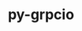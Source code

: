 ---
title: "py-grpcio"
layout: cache
categories: [package, develop]
meta: {"compilers": ["apple-clang@16.0.0", "gcc@11.4.0", "gcc@13.2.0"], "num_specs": 86, "num_specs_by_stack": {"e4s": 17, "hep": 4, "ml-darwin-aarch64-mps": 10, "ml-linux-aarch64-cpu": 25, "ml-linux-aarch64-cuda": 24, "ml-linux-x86_64-cpu": 24, "ml-linux-x86_64-cuda": 23, "ml-linux-x86_64-rocm": 18, "root": 86}, "oss": ["sequoia", "ubuntu22.04", "ubuntu24.04"], "platforms": ["darwin", "linux"], "stacks": ["e4s", "hep", "ml-darwin-aarch64-mps", "ml-linux-aarch64-cpu", "ml-linux-aarch64-cuda", "ml-linux-x86_64-cpu", "ml-linux-x86_64-cuda", "ml-linux-x86_64-rocm", "root"], "targets": ["aarch64", "x86_64_v3"], "versions": ["1.48.2", "1.62.2", "1.64.0", "1.71.0"]}
spec_details: [{"compiler": "gcc@11.4.0", "hash": "2bxnu5hkq5k5udlicpgfk4ceu5t7pfbz", "os": "ubuntu22.04", "platform": "linux", "size": "-", "stacks": ["e4s", "root"], "target": "x86_64_v3", "variants": ["build_system=python_pip"], "versions": ["1.71.0"]}, {"compiler": "gcc@13.2.0", "hash": "2ramt7cdlt2estfxolwlv3jzkocctcy2", "os": "ubuntu24.04", "platform": "linux", "size": "-", "stacks": ["ml-linux-x86_64-cpu", "ml-linux-x86_64-cuda", "root"], "target": "x86_64_v3", "variants": ["build_system=python_pip"], "versions": ["1.71.0"]}, {"compiler": "gcc@13.2.0", "hash": "2xblpsyov4o6img67de5fwkga6duqfxx", "os": "ubuntu24.04", "platform": "linux", "size": "-", "stacks": ["ml-linux-x86_64-cpu", "ml-linux-x86_64-cuda", "root"], "target": "x86_64_v3", "variants": ["build_system=python_pip"], "versions": ["1.71.0"]}, {"compiler": "gcc@13.2.0", "hash": "35tmcmm27qpdznwmds5wmenvpvwkouu7", "os": "ubuntu24.04", "platform": "linux", "size": "-", "stacks": ["ml-linux-x86_64-cpu", "ml-linux-x86_64-cuda", "ml-linux-x86_64-rocm", "root"], "target": "x86_64_v3", "variants": ["build_system=python_pip"], "versions": ["1.71.0"]}, {"compiler": "gcc@11.4.0", "hash": "3dbkfztotc2tfvicr5otyxjyqczpqvpx", "os": "ubuntu22.04", "platform": "linux", "size": "-", "stacks": ["hep", "root"], "target": "x86_64_v3", "variants": ["build_system=python_pip"], "versions": ["1.62.2"]}, {"compiler": "gcc@11.4.0", "hash": "3rywbvc3try74nqxhsazclo5g6abtnao", "os": "ubuntu22.04", "platform": "linux", "size": "-", "stacks": ["e4s", "root"], "target": "x86_64_v3", "variants": ["build_system=python_pip"], "versions": ["1.62.2"]}, {"compiler": "gcc@13.2.0", "hash": "5k2qovn7pa4w62uw3hhbqyonxcwb7rgk", "os": "ubuntu24.04", "platform": "linux", "size": "-", "stacks": ["ml-linux-aarch64-cpu", "ml-linux-aarch64-cuda", "root"], "target": "aarch64", "variants": ["build_system=python_pip"], "versions": ["1.71.0"]}, {"compiler": "gcc@13.2.0", "hash": "5wmxtxcrd5xlirohrmkyxfmydjewpn7l", "os": "ubuntu24.04", "platform": "linux", "size": "-", "stacks": ["ml-linux-x86_64-cpu", "ml-linux-x86_64-cuda", "ml-linux-x86_64-rocm", "root"], "target": "x86_64_v3", "variants": ["build_system=python_pip"], "versions": ["1.71.0"]}, {"compiler": "gcc@13.2.0", "hash": "7naqmdtecszp2l4qfdrsw4yzaet7rgul", "os": "ubuntu24.04", "platform": "linux", "size": "-", "stacks": ["ml-linux-aarch64-cpu", "ml-linux-aarch64-cuda", "root"], "target": "aarch64", "variants": ["build_system=python_pip"], "versions": ["1.71.0"]}, {"compiler": "gcc@13.2.0", "hash": "a3qtmzov3wq2an4i4z7hqqqawezemhg4", "os": "ubuntu24.04", "platform": "linux", "size": "-", "stacks": ["ml-linux-x86_64-rocm", "root"], "target": "x86_64_v3", "variants": ["build_system=python_pip"], "versions": ["1.71.0"]}, {"compiler": "gcc@11.4.0", "hash": "a7gh3bnhdpkenfw6mkvx346nwvji7kxy", "os": "ubuntu22.04", "platform": "linux", "size": "-", "stacks": ["e4s", "root"], "target": "x86_64_v3", "variants": ["build_system=python_pip"], "versions": ["1.62.2"]}, {"compiler": "gcc@13.2.0", "hash": "a7tnutszcgzny3d7umq34oyri4pa77gv", "os": "ubuntu24.04", "platform": "linux", "size": "-", "stacks": ["ml-linux-aarch64-cpu", "ml-linux-aarch64-cuda", "root"], "target": "aarch64", "variants": ["build_system=python_pip"], "versions": ["1.71.0"]}, {"compiler": "gcc@13.2.0", "hash": "awu2xonjtm2bpdjsu2i7syhbwvth6n6i", "os": "ubuntu24.04", "platform": "linux", "size": "-", "stacks": ["ml-linux-x86_64-cpu", "ml-linux-x86_64-cuda", "root"], "target": "x86_64_v3", "variants": ["build_system=python_pip", "patches:=6be44fb"], "versions": ["1.48.2"]}, {"compiler": "gcc@11.4.0", "hash": "c5hjdtrmxohk4n32icxj53i2lwtlfqfy", "os": "ubuntu22.04", "platform": "linux", "size": "-", "stacks": ["e4s", "root"], "target": "x86_64_v3", "variants": ["build_system=python_pip", "patches:=6be44fb"], "versions": ["1.48.2"]}, {"compiler": "gcc@13.2.0", "hash": "cwg4hrwewqhdnje3gbpf5ovd4anqz6bb", "os": "ubuntu24.04", "platform": "linux", "size": "-", "stacks": ["ml-linux-aarch64-cpu", "ml-linux-aarch64-cuda", "root"], "target": "aarch64", "variants": ["build_system=python_pip"], "versions": ["1.71.0"]}, {"compiler": "apple-clang@16.0.0", "hash": "ddktmxw6tn5xbblqkhub4gfc555rt6cp", "os": "sequoia", "platform": "darwin", "size": "-", "stacks": ["ml-darwin-aarch64-mps", "root"], "target": "aarch64", "variants": ["build_system=python_pip"], "versions": ["1.71.0"]}, {"compiler": "gcc@11.4.0", "hash": "dj4oeytzq7z6sowvfnkztxmkuebb7jyg", "os": "ubuntu22.04", "platform": "linux", "size": "-", "stacks": ["e4s", "root"], "target": "x86_64_v3", "variants": ["build_system=python_pip"], "versions": ["1.62.2"]}, {"compiler": "gcc@13.2.0", "hash": "e2c6ywb64omtwsgp32ctv7qdmd6rlbtg", "os": "ubuntu24.04", "platform": "linux", "size": "-", "stacks": ["ml-linux-aarch64-cpu", "ml-linux-aarch64-cuda", "root"], "target": "aarch64", "variants": ["build_system=python_pip"], "versions": ["1.71.0"]}, {"compiler": "apple-clang@16.0.0", "hash": "e37n6myuwm467ebf4piwjrakd5krq4ut", "os": "sequoia", "platform": "darwin", "size": "-", "stacks": ["ml-darwin-aarch64-mps", "root"], "target": "aarch64", "variants": ["build_system=python_pip"], "versions": ["1.71.0"]}, {"compiler": "gcc@13.2.0", "hash": "evudbs2376nltg7v2ha4fueqto4xlwb2", "os": "ubuntu24.04", "platform": "linux", "size": "-", "stacks": ["ml-linux-aarch64-cpu", "ml-linux-aarch64-cuda", "root"], "target": "aarch64", "variants": ["build_system=python_pip"], "versions": ["1.71.0"]}, {"compiler": "gcc@13.2.0", "hash": "f545w4fpx3tq72gewrp3zjntnxq3iulw", "os": "ubuntu24.04", "platform": "linux", "size": "-", "stacks": ["ml-linux-aarch64-cpu", "ml-linux-aarch64-cuda", "root"], "target": "aarch64", "variants": ["build_system=python_pip", "patches:=6be44fb"], "versions": ["1.48.2"]}, {"compiler": "gcc@11.4.0", "hash": "f5ytpc7mk6gif2du2jgxkgs7ugrq7dau", "os": "ubuntu22.04", "platform": "linux", "size": "-", "stacks": ["e4s", "root"], "target": "x86_64_v3", "variants": ["build_system=python_pip"], "versions": ["1.71.0"]}, {"compiler": "gcc@13.2.0", "hash": "f62ln27plthjadqmvrselgddwzvgszfj", "os": "ubuntu24.04", "platform": "linux", "size": "-", "stacks": ["ml-linux-x86_64-cpu", "ml-linux-x86_64-cuda", "ml-linux-x86_64-rocm", "root"], "target": "x86_64_v3", "variants": ["build_system=python_pip"], "versions": ["1.71.0"]}, {"compiler": "apple-clang@16.0.0", "hash": "fmbmkcglv44wbic2hqkmzdio32cr2pya", "os": "sequoia", "platform": "darwin", "size": "-", "stacks": ["ml-darwin-aarch64-mps", "root"], "target": "aarch64", "variants": ["build_system=python_pip"], "versions": ["1.71.0"]}, {"compiler": "gcc@11.4.0", "hash": "fv3h7ljgb77mb23mtjv3lrcrg4mqiic4", "os": "ubuntu22.04", "platform": "linux", "size": "-", "stacks": ["e4s", "root"], "target": "x86_64_v3", "variants": ["build_system=python_pip", "patches:=6be44fb"], "versions": ["1.48.2"]}, {"compiler": "gcc@13.2.0", "hash": "gmvhhy34dbu7hem6mgnyr4neg6yvm5ll", "os": "ubuntu24.04", "platform": "linux", "size": "-", "stacks": ["ml-linux-aarch64-cpu", "ml-linux-aarch64-cuda", "root"], "target": "aarch64", "variants": ["build_system=python_pip", "patches:=6be44fb"], "versions": ["1.48.2"]}, {"compiler": "gcc@13.2.0", "hash": "gopggwhetekscfifd4tq3g6pizgkmxfa", "os": "ubuntu24.04", "platform": "linux", "size": "-", "stacks": ["ml-linux-x86_64-cpu", "ml-linux-x86_64-rocm", "root"], "target": "x86_64_v3", "variants": ["build_system=python_pip"], "versions": ["1.71.0"]}, {"compiler": "apple-clang@16.0.0", "hash": "h3p6unu253zluqvbexu4vrszsvy4ases", "os": "sequoia", "platform": "darwin", "size": "-", "stacks": ["ml-darwin-aarch64-mps", "root"], "target": "aarch64", "variants": ["build_system=python_pip"], "versions": ["1.64.0"]}, {"compiler": "gcc@13.2.0", "hash": "i54f3ttc4wejbkomkemus7nweaxbl7x7", "os": "ubuntu24.04", "platform": "linux", "size": "-", "stacks": ["ml-linux-aarch64-cpu", "ml-linux-aarch64-cuda", "root"], "target": "aarch64", "variants": ["build_system=python_pip"], "versions": ["1.71.0"]}, {"compiler": "gcc@11.4.0", "hash": "j3qs7rna47xyvb5gwcytxapyj2udco2c", "os": "ubuntu22.04", "platform": "linux", "size": "-", "stacks": ["hep", "root"], "target": "x86_64_v3", "variants": ["build_system=python_pip"], "versions": ["1.62.2"]}, {"compiler": "gcc@11.4.0", "hash": "jglihcjo53eaamcp2v7ufwkdbpulcphp", "os": "ubuntu22.04", "platform": "linux", "size": "-", "stacks": ["e4s", "root"], "target": "x86_64_v3", "variants": ["build_system=python_pip", "patches:=6be44fb"], "versions": ["1.48.2"]}, {"compiler": "gcc@13.2.0", "hash": "kgdvlnfvqrg5usfy7tllgcvy5iza6nai", "os": "ubuntu24.04", "platform": "linux", "size": "-", "stacks": ["ml-linux-aarch64-cpu", "ml-linux-aarch64-cuda", "root"], "target": "aarch64", "variants": ["build_system=python_pip", "patches:=6be44fb"], "versions": ["1.48.2"]}, {"compiler": "gcc@13.2.0", "hash": "koed63nonlfqrh6pwlx5z74k2jqbu7ll", "os": "ubuntu24.04", "platform": "linux", "size": "-", "stacks": ["ml-linux-aarch64-cpu", "ml-linux-aarch64-cuda", "root"], "target": "aarch64", "variants": ["build_system=python_pip", "patches:=6be44fb"], "versions": ["1.48.2"]}, {"compiler": "gcc@13.2.0", "hash": "kwtald5j45enm7tzsd3v5yevimxsgkcj", "os": "ubuntu24.04", "platform": "linux", "size": "-", "stacks": ["ml-linux-x86_64-cpu", "ml-linux-x86_64-cuda", "ml-linux-x86_64-rocm", "root"], "target": "x86_64_v3", "variants": ["build_system=python_pip"], "versions": ["1.71.0"]}, {"compiler": "gcc@11.4.0", "hash": "kz55amwqlzfisv3dhbho6egthd5muhjg", "os": "ubuntu22.04", "platform": "linux", "size": "-", "stacks": ["e4s", "root"], "target": "x86_64_v3", "variants": ["build_system=python_pip"], "versions": ["1.64.0"]}, {"compiler": "gcc@13.2.0", "hash": "l6khln5dx7wusdlr4v4mgp4b2xewbjwy", "os": "ubuntu24.04", "platform": "linux", "size": "-", "stacks": ["ml-linux-x86_64-cpu", "ml-linux-x86_64-cuda", "ml-linux-x86_64-rocm", "root"], "target": "x86_64_v3", "variants": ["build_system=python_pip"], "versions": ["1.71.0"]}, {"compiler": "gcc@13.2.0", "hash": "meu6ldcpo3j7neijyeh4txqzoawq44ar", "os": "ubuntu24.04", "platform": "linux", "size": "-", "stacks": ["ml-linux-x86_64-rocm", "root"], "target": "x86_64_v3", "variants": ["build_system=python_pip"], "versions": ["1.71.0"]}, {"compiler": "apple-clang@16.0.0", "hash": "mywd62ubiftjir3h6vmanul7milc2vtp", "os": "sequoia", "platform": "darwin", "size": "-", "stacks": ["ml-darwin-aarch64-mps", "root"], "target": "aarch64", "variants": ["build_system=python_pip"], "versions": ["1.71.0"]}, {"compiler": "gcc@11.4.0", "hash": "n4l7z27vu2l3qpop3iccv5yk4bbrgb5a", "os": "ubuntu22.04", "platform": "linux", "size": "-", "stacks": ["hep", "root"], "target": "x86_64_v3", "variants": ["build_system=python_pip"], "versions": ["1.62.2"]}, {"compiler": "gcc@13.2.0", "hash": "n57z3fb2izipcepshble4szlz7zrytdj", "os": "ubuntu24.04", "platform": "linux", "size": "-", "stacks": ["ml-linux-x86_64-cpu", "ml-linux-x86_64-cuda", "ml-linux-x86_64-rocm", "root"], "target": "x86_64_v3", "variants": ["build_system=python_pip"], "versions": ["1.71.0"]}, {"compiler": "gcc@13.2.0", "hash": "nd4zsox2r7jpseucqmhcs6dhopwdmej5", "os": "ubuntu24.04", "platform": "linux", "size": "-", "stacks": ["ml-linux-x86_64-cpu", "ml-linux-x86_64-cuda", "root"], "target": "x86_64_v3", "variants": ["build_system=python_pip", "patches:=6be44fb"], "versions": ["1.48.2"]}, {"compiler": "gcc@11.4.0", "hash": "nm4zcnvru2frof62qb3aufm2vjgafzco", "os": "ubuntu22.04", "platform": "linux", "size": "-", "stacks": ["hep", "root"], "target": "x86_64_v3", "variants": ["build_system=python_pip"], "versions": ["1.62.2"]}, {"compiler": "gcc@13.2.0", "hash": "np34uwu7tloeb5zlirrwgtj3kod2uf2z", "os": "ubuntu24.04", "platform": "linux", "size": "-", "stacks": ["ml-linux-aarch64-cpu", "ml-linux-aarch64-cuda", "root"], "target": "aarch64", "variants": ["build_system=python_pip"], "versions": ["1.71.0"]}, {"compiler": "gcc@13.2.0", "hash": "npj3aswzdoqtto56qyj3a2dk56xsh562", "os": "ubuntu24.04", "platform": "linux", "size": "-", "stacks": ["ml-linux-aarch64-cpu", "ml-linux-aarch64-cuda", "root"], "target": "aarch64", "variants": ["build_system=python_pip", "patches:=6be44fb"], "versions": ["1.48.2"]}, {"compiler": "gcc@13.2.0", "hash": "o57xh2gfs4fngnyble2deuni4g4vagms", "os": "ubuntu24.04", "platform": "linux", "size": "-", "stacks": ["ml-linux-aarch64-cpu", "ml-linux-aarch64-cuda", "root"], "target": "aarch64", "variants": ["build_system=python_pip", "patches:=6be44fb"], "versions": ["1.48.2"]}, {"compiler": "gcc@11.4.0", "hash": "o5ggmp4v6wvafgbjuxwddhskkz4acold", "os": "ubuntu22.04", "platform": "linux", "size": "-", "stacks": ["e4s", "root"], "target": "x86_64_v3", "variants": ["build_system=python_pip"], "versions": ["1.71.0"]}, {"compiler": "gcc@13.2.0", "hash": "ogoe53ekmcdiedm3s5t4apnyikbiv4tm", "os": "ubuntu24.04", "platform": "linux", "size": "-", "stacks": ["ml-linux-x86_64-cpu", "ml-linux-x86_64-cuda", "ml-linux-x86_64-rocm", "root"], "target": "x86_64_v3", "variants": ["build_system=python_pip"], "versions": ["1.64.0"]}, {"compiler": "gcc@13.2.0", "hash": "pcdjdb6k6q6iesrlk4vvnwahl2ckrj52", "os": "ubuntu24.04", "platform": "linux", "size": "-", "stacks": ["ml-linux-x86_64-cpu", "ml-linux-x86_64-cuda", "root"], "target": "x86_64_v3", "variants": ["build_system=python_pip"], "versions": ["1.64.0"]}, {"compiler": "gcc@13.2.0", "hash": "pphyywr7xzxpchgokdta5kyi7axjonu4", "os": "ubuntu24.04", "platform": "linux", "size": "-", "stacks": ["ml-linux-x86_64-cpu", "ml-linux-x86_64-cuda", "ml-linux-x86_64-rocm", "root"], "target": "x86_64_v3", "variants": ["build_system=python_pip"], "versions": ["1.71.0"]}, {"compiler": "gcc@13.2.0", "hash": "ps5cpxoqnr7lefteuzvxcepxk6iee64g", "os": "ubuntu24.04", "platform": "linux", "size": "-", "stacks": ["ml-linux-aarch64-cpu", "ml-linux-aarch64-cuda", "root"], "target": "aarch64", "variants": ["build_system=python_pip"], "versions": ["1.71.0"]}, {"compiler": "gcc@13.2.0", "hash": "q4t62v6yrocskk4iaky2pnlgpwvc6c2f", "os": "ubuntu24.04", "platform": "linux", "size": "-", "stacks": ["ml-linux-aarch64-cpu", "ml-linux-aarch64-cuda", "root"], "target": "aarch64", "variants": ["build_system=python_pip"], "versions": ["1.71.0"]}, {"compiler": "gcc@13.2.0", "hash": "q7po6apr754dsv2u7psztrxkdxjkyfb6", "os": "ubuntu24.04", "platform": "linux", "size": "-", "stacks": ["ml-linux-x86_64-rocm", "root"], "target": "x86_64_v3", "variants": ["build_system=python_pip"], "versions": ["1.64.0"]}, {"compiler": "apple-clang@16.0.0", "hash": "qcyvmpe3duxy7sd6c4mvxegksjj6rgp5", "os": "sequoia", "platform": "darwin", "size": "-", "stacks": ["ml-darwin-aarch64-mps", "root"], "target": "aarch64", "variants": ["build_system=python_pip"], "versions": ["1.71.0"]}, {"compiler": "gcc@13.2.0", "hash": "qkp7pj4otjwsbrng7mx7qqph5exxeshj", "os": "ubuntu24.04", "platform": "linux", "size": "-", "stacks": ["ml-linux-aarch64-cpu", "ml-linux-aarch64-cuda", "root"], "target": "aarch64", "variants": ["build_system=python_pip"], "versions": ["1.71.0"]}, {"compiler": "gcc@13.2.0", "hash": "rao6gor6gmnvuejzdp2nxndgserfmjsh", "os": "ubuntu24.04", "platform": "linux", "size": "-", "stacks": ["ml-linux-x86_64-cpu", "ml-linux-x86_64-cuda", "ml-linux-x86_64-rocm", "root"], "target": "x86_64_v3", "variants": ["build_system=python_pip"], "versions": ["1.71.0"]}, {"compiler": "gcc@11.4.0", "hash": "rfjbtcadjletyguszrz4lpryfalqnzcu", "os": "ubuntu22.04", "platform": "linux", "size": "-", "stacks": ["e4s", "root"], "target": "x86_64_v3", "variants": ["build_system=python_pip", "patches:=6be44fb"], "versions": ["1.48.2"]}, {"compiler": "gcc@13.2.0", "hash": "rspcx3yteilvvw2rbcbenxnxabpq3ozg", "os": "ubuntu24.04", "platform": "linux", "size": "-", "stacks": ["ml-linux-x86_64-cpu", "ml-linux-x86_64-cuda", "root"], "target": "x86_64_v3", "variants": ["build_system=python_pip", "patches:=6be44fb"], "versions": ["1.48.2"]}, {"compiler": "gcc@13.2.0", "hash": "s2updczjtqdgthxyreyb2xi6llptmuys", "os": "ubuntu24.04", "platform": "linux", "size": "-", "stacks": ["ml-linux-aarch64-cpu", "ml-linux-aarch64-cuda", "root"], "target": "aarch64", "variants": ["build_system=python_pip"], "versions": ["1.64.0"]}, {"compiler": "gcc@13.2.0", "hash": "speeeumprndk7oik5m6i6jtoysq5kjos", "os": "ubuntu24.04", "platform": "linux", "size": "-", "stacks": ["ml-linux-x86_64-cpu", "ml-linux-x86_64-cuda", "root"], "target": "x86_64_v3", "variants": ["build_system=python_pip"], "versions": ["1.71.0"]}, {"compiler": "apple-clang@16.0.0", "hash": "sx6wdhqqsbpterje3qgu5dtlvuduwdud", "os": "sequoia", "platform": "darwin", "size": "-", "stacks": ["ml-darwin-aarch64-mps", "root"], "target": "aarch64", "variants": ["build_system=python_pip"], "versions": ["1.71.0"]}, {"compiler": "gcc@13.2.0", "hash": "tsavxmim5x3ig3lwxc3o4i3iwl6absxd", "os": "ubuntu24.04", "platform": "linux", "size": "-", "stacks": ["ml-linux-x86_64-cpu", "ml-linux-x86_64-cuda", "root"], "target": "x86_64_v3", "variants": ["build_system=python_pip", "patches:=6be44fb"], "versions": ["1.48.2"]}, {"compiler": "gcc@11.4.0", "hash": "tuyrm3mpojamcdxx6ezv4ywv7mnrc244", "os": "ubuntu22.04", "platform": "linux", "size": "-", "stacks": ["e4s", "root"], "target": "x86_64_v3", "variants": ["build_system=python_pip", "patches:=6be44fb"], "versions": ["1.48.2"]}, {"compiler": "gcc@11.4.0", "hash": "u4aya3mlizhh6uiaa34sx25mphq3qoey", "os": "ubuntu22.04", "platform": "linux", "size": "-", "stacks": ["e4s", "root"], "target": "x86_64_v3", "variants": ["build_system=python_pip", "patches:=6be44fb"], "versions": ["1.48.2"]}, {"compiler": "gcc@13.2.0", "hash": "uavoi4sdezjptctpwjm2ezblrantq3zx", "os": "ubuntu24.04", "platform": "linux", "size": "-", "stacks": ["ml-linux-aarch64-cpu", "ml-linux-aarch64-cuda", "root"], "target": "aarch64", "variants": ["build_system=python_pip"], "versions": ["1.71.0"]}, {"compiler": "gcc@13.2.0", "hash": "ukokbz7hef34vsgsfhfvrgbsf5atk3ne", "os": "ubuntu24.04", "platform": "linux", "size": "-", "stacks": ["ml-linux-x86_64-rocm", "root"], "target": "x86_64_v3", "variants": ["build_system=python_pip"], "versions": ["1.71.0"]}, {"compiler": "gcc@13.2.0", "hash": "uodpi5jvirmh6hqk35dlza3tkqvsdj7w", "os": "ubuntu24.04", "platform": "linux", "size": "-", "stacks": ["ml-linux-aarch64-cpu", "ml-linux-aarch64-cuda", "root"], "target": "aarch64", "variants": ["build_system=python_pip", "patches:=6be44fb"], "versions": ["1.48.2"]}, {"compiler": "gcc@13.2.0", "hash": "uq6ktgxv347jhpgbnlmvsswx3ikpxny4", "os": "ubuntu24.04", "platform": "linux", "size": "-", "stacks": ["ml-linux-aarch64-cpu", "ml-linux-aarch64-cuda", "root"], "target": "aarch64", "variants": ["build_system=python_pip"], "versions": ["1.71.0"]}, {"compiler": "gcc@13.2.0", "hash": "v6wvskiy7ke7x7wgjunh5uzwl7hgah5m", "os": "ubuntu24.04", "platform": "linux", "size": "-", "stacks": ["ml-linux-x86_64-cpu", "ml-linux-x86_64-cuda", "root"], "target": "x86_64_v3", "variants": ["build_system=python_pip", "patches:=6be44fb"], "versions": ["1.48.2"]}, {"compiler": "gcc@13.2.0", "hash": "vayusm7wtustimfnzg65cqhiagn23viw", "os": "ubuntu24.04", "platform": "linux", "size": "-", "stacks": ["ml-linux-aarch64-cpu", "ml-linux-aarch64-cuda", "root"], "target": "aarch64", "variants": ["build_system=python_pip"], "versions": ["1.71.0"]}, {"compiler": "apple-clang@16.0.0", "hash": "vf45cgttmbmeozdgxdrbmga4uridc2qc", "os": "sequoia", "platform": "darwin", "size": "-", "stacks": ["ml-darwin-aarch64-mps", "root"], "target": "aarch64", "variants": ["build_system=python_pip"], "versions": ["1.71.0"]}, {"compiler": "gcc@11.4.0", "hash": "w6snfubj75lzf5okfhaqekchz2a5agcv", "os": "ubuntu22.04", "platform": "linux", "size": "-", "stacks": ["e4s", "root"], "target": "x86_64_v3", "variants": ["build_system=python_pip"], "versions": ["1.62.2"]}, {"compiler": "apple-clang@16.0.0", "hash": "wjphzottz4kahpx5ecpri53rpnu76sqe", "os": "sequoia", "platform": "darwin", "size": "-", "stacks": ["ml-darwin-aarch64-mps", "root"], "target": "aarch64", "variants": ["build_system=python_pip"], "versions": ["1.71.0"]}, {"compiler": "gcc@13.2.0", "hash": "wlofyuz46hycgyr5g24xeqlbphy2nbqq", "os": "ubuntu24.04", "platform": "linux", "size": "-", "stacks": ["ml-linux-x86_64-rocm", "root"], "target": "x86_64_v3", "variants": ["build_system=python_pip"], "versions": ["1.71.0"]}, {"compiler": "gcc@13.2.0", "hash": "wngczdkta2xche7glcyhb746tarixnts", "os": "ubuntu24.04", "platform": "linux", "size": "-", "stacks": ["ml-linux-x86_64-cpu", "ml-linux-x86_64-cuda", "root"], "target": "x86_64_v3", "variants": ["build_system=python_pip"], "versions": ["1.71.0"]}, {"compiler": "apple-clang@16.0.0", "hash": "x7t62mwjl6wsdi6rbzg6iyfaw3iwtwiu", "os": "sequoia", "platform": "darwin", "size": "-", "stacks": ["ml-darwin-aarch64-mps", "root"], "target": "aarch64", "variants": ["build_system=python_pip"], "versions": ["1.71.0"]}, {"compiler": "gcc@13.2.0", "hash": "xifgowuomgamfzsveswshd34skelpaat", "os": "ubuntu24.04", "platform": "linux", "size": "-", "stacks": ["ml-linux-aarch64-cpu", "root"], "target": "aarch64", "variants": ["build_system=python_pip", "patches:=6be44fb"], "versions": ["1.48.2"]}, {"compiler": "gcc@11.4.0", "hash": "xqp3vpywsgeqp2umkfatglmbpdqr5l7n", "os": "ubuntu22.04", "platform": "linux", "size": "-", "stacks": ["e4s", "root"], "target": "x86_64_v3", "variants": ["build_system=python_pip"], "versions": ["1.62.2"]}, {"compiler": "gcc@13.2.0", "hash": "y7u46me5udwj7fg7butmncain2qfl2ah", "os": "ubuntu24.04", "platform": "linux", "size": "-", "stacks": ["ml-linux-x86_64-cpu", "ml-linux-x86_64-cuda", "root"], "target": "x86_64_v3", "variants": ["build_system=python_pip", "patches:=6be44fb"], "versions": ["1.48.2"]}, {"compiler": "gcc@13.2.0", "hash": "yeggq6bsrcjjgp5pddew4yuwt7653zkk", "os": "ubuntu24.04", "platform": "linux", "size": "-", "stacks": ["ml-linux-x86_64-rocm", "root"], "target": "x86_64_v3", "variants": ["build_system=python_pip"], "versions": ["1.71.0"]}, {"compiler": "gcc@13.2.0", "hash": "yhb5tvu2skqxww2vscjtyhunplmdw3e7", "os": "ubuntu24.04", "platform": "linux", "size": "-", "stacks": ["ml-linux-x86_64-cpu", "ml-linux-x86_64-cuda", "ml-linux-x86_64-rocm", "root"], "target": "x86_64_v3", "variants": ["build_system=python_pip"], "versions": ["1.71.0"]}, {"compiler": "gcc@11.4.0", "hash": "ys7ip7dbj2mhsctasoa5ao4mjndj653j", "os": "ubuntu22.04", "platform": "linux", "size": "-", "stacks": ["e4s", "root"], "target": "x86_64_v3", "variants": ["build_system=python_pip", "patches:=6be44fb"], "versions": ["1.48.2"]}, {"compiler": "gcc@13.2.0", "hash": "yt5o34vmzyj546vol73nakoxfctqogzg", "os": "ubuntu24.04", "platform": "linux", "size": "-", "stacks": ["ml-linux-x86_64-cpu", "ml-linux-x86_64-cuda", "ml-linux-x86_64-rocm", "root"], "target": "x86_64_v3", "variants": ["build_system=python_pip"], "versions": ["1.71.0"]}, {"compiler": "gcc@11.4.0", "hash": "z6zptz3xjbu3i6usdkzj5ssroijm56wm", "os": "ubuntu22.04", "platform": "linux", "size": "-", "stacks": ["e4s", "root"], "target": "x86_64_v3", "variants": ["build_system=python_pip", "patches:=6be44fb"], "versions": ["1.48.2"]}, {"compiler": "gcc@13.2.0", "hash": "zfa35dvqsjne42zq2dzpectuw3rmrnui", "os": "ubuntu24.04", "platform": "linux", "size": "-", "stacks": ["ml-linux-aarch64-cpu", "ml-linux-aarch64-cuda", "root"], "target": "aarch64", "variants": ["build_system=python_pip"], "versions": ["1.71.0"]}, {"compiler": "gcc@13.2.0", "hash": "zivdzvhdbvid5nfya3vcdq2ongsxz64o", "os": "ubuntu24.04", "platform": "linux", "size": "-", "stacks": ["ml-linux-x86_64-cpu", "ml-linux-x86_64-cuda", "root"], "target": "x86_64_v3", "variants": ["build_system=python_pip", "patches:=6be44fb"], "versions": ["1.48.2"]}, {"compiler": "gcc@13.2.0", "hash": "zwpia2p5fmupvo7idj3n7umt7ven7dbd", "os": "ubuntu24.04", "platform": "linux", "size": "-", "stacks": ["ml-linux-aarch64-cpu", "ml-linux-aarch64-cuda", "root"], "target": "aarch64", "variants": ["build_system=python_pip"], "versions": ["1.64.0"]}]
---